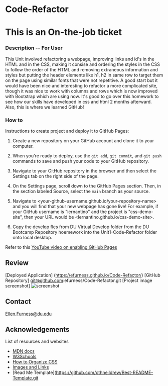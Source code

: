 # Code-Refactor
# This is an On-the-job ticket

### Description -- For User


This Unit involved refactoring a webpage, improving links and id's in the HTML and in the CSS, making it consise and ordering the styles in the CSS to follow the order of the HTML and removing extraneous information and styles but putting the header elements like h1, h2 in same row to target them on the page using similar fonts that were not repetitive.  A good start but it would have been nice and interesting to refactor a more complicated site, though it was nice to work with columns and rows which is now improved with Bootstrap which are using now.  It's good to go over this homework to see how our skills have developed in css and html 2 months afterward.  Also, this is where we learned GitHub!

### How to

Instructions to create project and deploy it to GitHub Pages:

1. Create a new repository on your GitHub account and clone it to your computer.

2. When you're ready to deploy, use the `git add`, `git commit`, and `git push` commands to save and push your code to your GitHub repository.

3. Navigate to your GitHub repository in the browser and then select the Settings tab on the right side of the page.

4. On the Settings page, scroll down to the GitHub Pages section. Then, in the section labeled Source, select the `main` branch as your source.

5. Navigate to <your-github-username.github.io/your-repository-name> and you will find that your new webpage has gone live! For example, if your GitHub username is "lernantino" and the project is "css-demo-site", then your URL would be <lernantino.github.io/css-demo-site>.

6.  Copy the develop fles from DU Virtual Develop folder from the DU Bootcamp Repository hoemework into the Unit1-Code-Refactor folder onto local desktop.

Refer to this [YouTube video on enabling GitHub Pages](https://youtu.be/P4Mu1t5rIXg) 

## Review

[Deployed Application]  (https://efurness.github.io/Code-Refactor/)
[GitHub Repository] git@github.com:efurness/Code-Refactor.git
[Project image screenshot] ![screenshot](./assets/images/Horiseon_website.png "Horiseon website") 

## Contact

Ellen.Furness@du.edu

## Acknowledgements

List of resources and websites

* [MDN docs](https://developer.mozilla.org/en-US/docs/Learn/Accessibility)
* [W3Schools](https://www.w3schools.com/)
* [How to Organize CSS](hhttps://9elements.com/css-rule-order/)
* [Images and Links](https://du.bootcampcontent.com/)
* [Read Me Template](https://github.com/othneildrew/Best-README-Template.git
